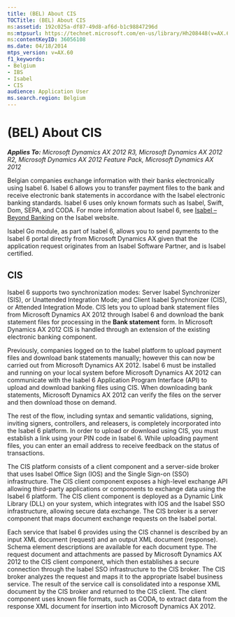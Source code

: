 ```yaml
---
title: (BEL) About CIS
TOCTitle: (BEL) About CIS
ms:assetid: 192c025a-df87-49d8-af6d-b1c98847296d
ms:mtpsurl: https://technet.microsoft.com/en-us/library/Hh208448(v=AX.60)
ms:contentKeyID: 36056108
ms.date: 04/18/2014
mtps_version: v=AX.60
f1_keywords:
- Belgium
- IBS
- Isabel
- CIS
audience: Application User
ms.search.region: Belgium
---
```


# (BEL) About CIS 


_**Applies To:** Microsoft Dynamics AX 2012 R3, Microsoft Dynamics AX 2012 R2, Microsoft Dynamics AX 2012 Feature Pack, Microsoft Dynamics AX 2012_

Belgian companies exchange information with their banks electronically using Isabel 6. Isabel 6 allows you to transfer payment files to the bank and receive electronic bank statements in accordance with the Isabel electronic banking standards. Isabel 6 uses only known formats such as Isabel, Swift, Dom, SEPA, and CODA. For more information about Isabel 6, see [Isabel – Beyond Banking](http://www.isabel.be/) on the Isabel website.

Isabel Go module, as part of Isabel 6, allows you to send payments to the Isabel 6 portal directly from Microsoft Dynamics AX given that the application request originates from an Isabel Software Partner, and is Isabel certified.

## CIS

Isabel 6 supports two synchronization modes: Server Isabel Synchronizer (SIS), or Unattended Integration Mode; and Client Isabel Synchronizer (CIS), or Attended Integration Mode. CIS lets you to upload bank statement files from Microsoft Dynamics AX 2012 through Isabel 6 and download the bank statement files for processing in the **Bank statement** form. In Microsoft Dynamics AX 2012 CIS is handled through an extension of the existing electronic banking component.

Previously, companies logged on to the Isabel platform to upload payment files and download bank statements manually; however this can now be carried out from Microsoft Dynamics AX 2012. Isabel 6 must be installed and running on your local system before Microsoft Dynamics AX 2012 can communicate with the Isabel 6 Application Program Interface (API) to upload and download banking files using CIS. When downloading bank statements, Microsoft Dynamics AX 2012 can verify the files on the server and then download those on demand.

The rest of the flow, including syntax and semantic validations, signing, inviting signers, controllers, and releasers, is completely incorporated into the Isabel 6 platform. In order to upload or download using CIS, you must establish a link using your PIN code in Isabel 6. While uploading payment files, you can enter an email address to receive feedback on the status of transactions.

The CIS platform consists of a client component and a server-side broker that uses Isabel Office Sign (IOS) and the Single Sign-on (SSO) infrastructure. The CIS client component exposes a high-level exchange API allowing third-party applications or components to exchange data using the Isabel 6 platform. The CIS client component is deployed as a Dynamic Link Library (DLL) on your system, which integrates with IOS and the Isabel SSO infrastructure, allowing secure data exchange. The CIS broker is a server component that maps document exchange requests on the Isabel portal.

Each service that Isabel 6 provides using the CIS channel is described by an input XML document (request) and an output XML document (response). Schema element descriptions are available for each document type. The request document and attachments are passed by Microsoft Dynamics AX 2012 to the CIS client component, which then establishes a secure connection through the Isabel SSO infrastructure to the CIS broker. The CIS broker analyzes the request and maps it to the appropriate Isabel business service. The result of the service call is consolidated into a response XML document by the CIS broker and returned to the CIS client. The client component uses known file formats, such as CODA, to extract data from the response XML document for insertion into Microsoft Dynamics AX 2012.

  


